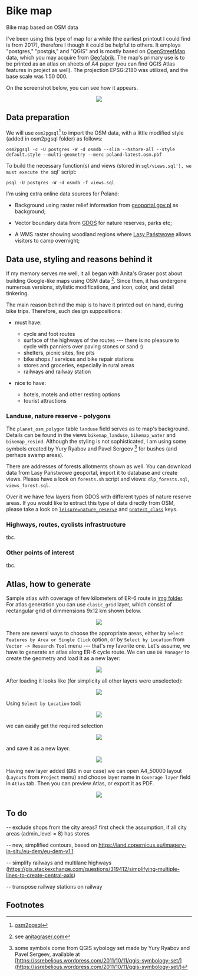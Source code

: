 # Bike map
 
Bike map based on OSM data

I've been using this type of map for a while (the earliest printout I could find is from 2017), therefore I though it could be helpful to others. It employs "postgres," "postgis," and "QGIS" and is mostly based on [OpenStreetMap](https://www.openstreetmap.org/) data, which you may acquire from [Geofabrik](https://download.geofabrik.de/). The map's primary use is to be printed as an atlas on sheets of A4 paper (you can find QGIS Atlas features in project as well). The projection EPSG:2180 was utilized, and the base scale was 1:50 000. 

On the screenshot below, you can see how it appears.

<div style="text-align:center"><img src="./img/screenshot.png"/></div>


## Data preparation

We will use `osm2pgsql`[^1] to import the OSM data, with a little modified style (added in osm2pgsql folder) as follows:

    osm2pgsql -c -U postgres -W -d osmdb --slim --hstore-all --style default.style --multi-geometry --merc poland-latest.osm.pbf

To build the necessary function(s) and views (stored in `sql/views.sql'), we must execute the `sql` script:

    psql -U postgres -W -d osmdb -f views.sql


I'm using extra online data sources for Poland:

* Background using raster relief information from [geoportal.gov.pl](https://www.geoportal.gov.pl/uslugi/usluga-przegladania-wms) as background;

* Vector boundary data from [GDOŚ](https://sdi.gdos.gov.pl/wfs?request=GetCapabilities&service=WFS) for nature reserves, parks etc;

* A WMS raster showing woodland regions where [Lasy Państwowe](https://www.bdl.lasy.gov.pl/portal/) allows visitors to camp overnight; 


## Data use, styling and reasons behind it

If my memory serves me well, it all began with Anita's Graser post about building Google-like maps using OSM data [^2]. Since then, it has undergone numerous versions, stylistic modifications, and icon, color, and detail tinkering.

The main reason behind the map is to have it printed out on hand, during bike trips. Therefore, such design suppositions: 

* must have:
    * cycle and foot routes
    * surface of the highways of the routes --- there is no pleasure to cycle with panniers over paving stones or sand :)
    * shelters, picnic sites, fire pits
    * bike shops / services and bike repair stations
    * stores and groceries, especially in rural areas
    * railways and railway station

* nice to have:
    * hotels, motels and other resting options
    * tourist attractions

### Landuse, nature reserve - polygons

The `planet_osm_polygon` table `landuse` field serves as te map's background. Details can be found in the views `bikemap_landuse`, `bikemap_water` and `bikemap_resind`. Although the styling is not sophisticated, I am using some symbols created by Yury Ryabov and Pavel Sergeev [^3] for bushes (and perhaps swamp areas).

There are addresses of forests allotments shown as well. You can download data from Lasy Państwowe geoportal, import it to database and create views. Please have a look on `forests.sh` script and views: `dlp_forests.sql`, `views_forest.sql`.

Over it we have few layers from GDOŚ with different types of nature reserve areas. If you would like to extract this type of data directly from OSM, please take a look on [`leisure=nature_reserve`](https://wiki.openstreetmap.org/wiki/Tag:leisure%3Dnature_reserve) and [`protect_class`](https://wiki.openstreetmap.org/wiki/Key:protect_class) keys.


### Highways, routes, cyclists infrastructure

tbc.

### Other points of interest

tbc.

## Atlas, how to generate

Sample atlas with coverage of few kilometers of ER-6 route in [img folder](./img/er6_snap.pdf). For atlas generation you can use `clasic_grid` layer, which consist of rectangular grid of dimmensions 9x12 km shown below.

<div style="text-align:center"><img src="./img/grid.png"/></div>

There are several ways to choose the appropriate areas, either by `Select Features by Area or Single Click` option, or by `Select by Location` from `Vector -> Research Tool` menu --- that's my favorite one. Let's assume, we have to generate an atlas along ER-6 cycle route. We can use `DB Manager` to create the geometry and load it as a new layer:

<div style="text-align:center"><img src="./img/dbmanager.png"/></div>

After loading it looks like (for simplicity all other layers were unselected):

<div style="text-align:center"><img src="./img/er6_on_grid.png"/></div>

Using `Select by Location` tool:

<div style="text-align:center"><img src="./img/select_by_location.png"/></div>

we can easily get the required selection

<div style="text-align:center"><img src="./img/selection.png"/></div>

and save it as a new layer.

<div style="text-align:center"><img src="./img/save_selection.png"/></div>

Having new layer added (`ER6` in our case) we can open A4_50000 layout (`Layouts` from `Project` menu) and choose layer name in `Coverage layer` field in `Atlas` tab. Then you can preview Atlas, or export it as PDF.


<div style="text-align:center"><img src="./img/atlas.png"/></div>

## To do

-- exclude shops from the city areas? first check the assumption, if all city areas (admin_level = 8) has stores

-- new, simplified contours, based on https://land.copernicus.eu/imagery-in-situ/eu-dem/eu-dem-v1.1

-- simplify railways and multilane highways (https://gis.stackexchange.com/questions/319412/simplifying-multiple-lines-to-create-central-axis)

-- transpose railway stations on railway

## Footnotes

[^1]: [osm2pgsql](https://osm2pgsql.org/)
[^2]: see [anitagraser.com](https://anitagraser.com/2014/05/31/a-guide-to-googlemaps-like-maps-with-osm-in-qgis/)
[^3]: some symbols come from QGIS sybology set made by Yury Ryabov and Pavel Sergeev, available at [https://ssrebelious.wordpress.com/2011/10/11/qgis-symbology-set/](https://ssrebelious.wordpress.com/2011/10/11/qgis-symbology-set/)